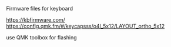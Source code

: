 Firmware files for keyboard

https://kbfirmware.com/
https://config.qmk.fm/#/keycapsss/o4l_5x12/LAYOUT_ortho_5x12

use QMK toolbox for flashing
